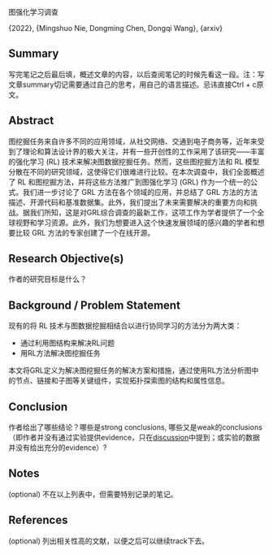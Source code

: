 图强化学习调查

{2022}, {Mingshuo Nie, Dongming Chen, Dongqi Wang}, {arxiv}


## Summary

写完笔记之后最后填，概述文章的内容，以后查阅笔记的时候先看这一段。注：写文章summary切记需要通过自己的思考，用自己的语言描述。忌讳直接Ctrl + c原文。

## Abstract

图挖掘任务来自许多不同的应用领域，从社交网络、交通到电子商务等，近年来受到了理论和算法设计界的极大关注，并有一些开创性的工作采用了该研究——丰富的强化学习 (RL) 技术来解决图数据挖掘任务。然而，这些图挖掘方法和 RL 模型分散在不同的研究领域，这使得它们很难进行比较。在本次调查中，我们全面概述了 RL 和图挖掘方法，并将这些方法推广到图强化学习 (GRL) 作为一个统一的公式。我们进一步讨论了 GRL 方法在各个领域的应用，并总结了 GRL 方法的方法描述、开源代码和基准数据集。此外，我们提出了未来需要解决的重要方向和挑战。据我们所知，这是对GRL综合调查的最新工作，这项工作为学者提供了一个全球视野和学习资源。此外，我们为想要进入这个快速发展领域的感兴趣的学者和想要比较 GRL 方法的专家创建了一个在线开源。

## Research Objective(s)

作者的研究目标是什么？





## Background / Problem Statement

现有的将 RL 技术与图数据挖掘相结合以进行协同学习的方法分为两大类：
 - 通过利用图结构来解决RL问题
 - 用RL方法解决图挖掘任务

本文将GRL定义为解决图挖掘任务的解决方案和措施，通过使用RL方法分析图中的节点、链接和子图等关键组件，实现拓扑探索图的结构和属性信息。

## Conclusion

作者给出了哪些结论？哪些是strong conclusions, 哪些又是weak的conclusions（即作者并没有通过实验提供evidence，只在[discussion](https://www.zhihu.com/search?q=discussion&search_source=Entity&hybrid_search_source=Entity&hybrid_search_extra=%7B%22sourceType%22%3A%22answer%22%2C%22sourceId%22%3A142802496%7D)中提到；或实验的数据并没有给出充分的evidence）?

  

## Notes

(optional) 不在以上列表中，但需要特别记录的笔记。

  

## References

(optional) 列出相关性高的文献，以便之后可以继续track下去。